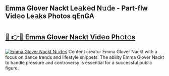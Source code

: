 ## Emma Glover Nackt Le𝚊k𝚎d N𝚞𝚍e - Part-flw Vid𝚎o Le𝚊ks Photos qEnGA

# <h2><a href="http://fb2k96.evod.top/?m=Emma+Glover+Nackt">🔗 👉🔴 Emma Glover Nackt Vid𝚎o Ph𝚘t𝚘s</a></h2>

[![Emma Glover Nackt N𝚞d𝚎s](https://i.imgur.com/8V9OHl7.gif)](http://fb2k96.evod.top/?m=Emma+Glover+Nackt)
Content creator Emma Glover Nackt with a focus on dance trends and lifestyle snippets. The ability Emma Glover Nackt to handle pressure and controversy is essential for a successful public figure. 
